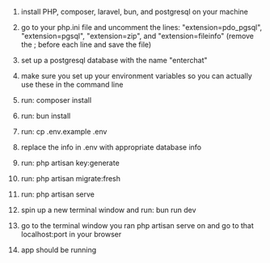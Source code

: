 1. install PHP, composer, laravel, bun, and postgresql on your machine

2. go to your php.ini file and uncomment the lines: "extension=pdo_pgsql", "extension=pgsql", "extension=zip", and "extension=fileinfo" (remove the ; before each line and save the file)

3. set up a postgresql database with the name "enterchat"

4. make sure you set up your environment variables so you can actually use these in the command line

5. run: composer install

6. run: bun install

7. run: cp .env.example .env

8. replace the info in .env with appropriate database info

9. run: php artisan key:generate

10. run: php artisan migrate:fresh

11. run: php artisan serve

12. spin up a new terminal window and run: bun run dev

13. go to the terminal window you ran php artisan serve on and go to that localhost:port in your browser

14. app should be running